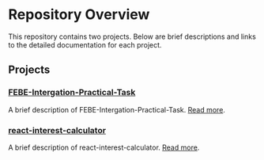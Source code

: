 # Repository Overview

This repository contains two projects. Below are brief descriptions and links to the detailed documentation for each project.

## Projects

### [FEBE-Intergation-Practical-Task](FEBE-Intergation-Practical-Task/README.md)
A brief description of FEBE-Intergation-Practical-Task. [Read more](FEBE-Intergation-Practical-Task/README.md).

### [react-interest-calculator](react-interest-calculator/README.md)
A brief description of react-interest-calculator. [Read more](react-interest-calculator/README.md).



